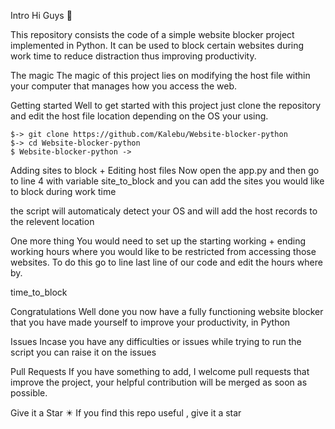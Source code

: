 Intro
Hi Guys 👋

This repository consists the code of a simple website blocker project implemented in Python. It can be used to block certain websites during work time to reduce distraction thus improving productivity.

The magic
The magic of this project lies on modifying the host file within your computer that manages how you access the web.

Getting started
Well to get started with this project just clone the repository and edit the host file location depending on the OS your using.

    $-> git clone https://github.com/Kalebu/Website-blocker-python
    $-> cd Website-blocker-python
    $ Website-blocker-python ->
Adding sites to block + Editing host files
Now open the app.py and then go to line 4 with variable site_to_block and you can add the sites you would like to block during work time

the script will automaticaly detect your OS and will add the host records to the relevent location

One more thing
You would need to set up the starting working + ending working hours where you would like to be restricted from accessing those websites. To do this go to line last line of our code and edit the hours where by.

time_to_block

Congratulations
Well done you now have a fully functioning website blocker that you have made yourself to improve your productivity, in Python

Issues
Incase you have any difficulties or issues while trying to run the script you can raise it on the issues

Pull Requests
If you have something to add, I welcome pull requests that improve the project, your helpful contribution will be merged as soon as possible.

Give it a Star ✴️
If you find this repo useful , give it a star
